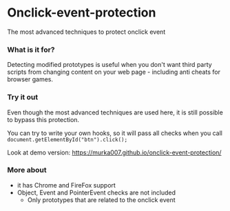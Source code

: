 # Onclick-event-protection
The most advanced techniques to protect onclick event

### What is it for?
Detecting modified prototypes is useful when you don't want third party scripts from changing content on your web page - including anti cheats for browser games.

### Try it out
Even though the most advanced techniques are used here, it is still possible to bypass this protection.

You can try to write your own hooks, so it will pass all checks when you call `document.getElementById("btn").click();`

Look at demo version: https://murka007.github.io/onclick-event-protection/

### More about
- it has Chrome and FireFox support
- Object, Event and PointerEvent checks are not included
  - Only prototypes that are related to the onclick event
